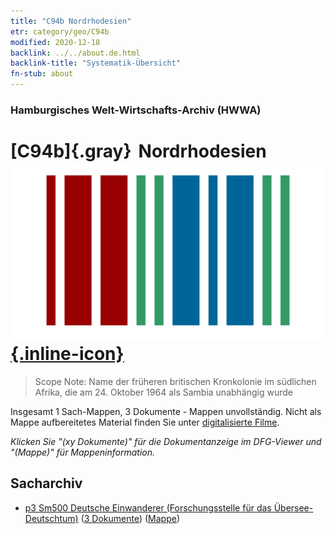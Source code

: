 ```yaml
---
title: "C94b Nordrhodesien"
etr: category/geo/C94b
modified: 2020-12-18
backlink: ../../about.de.html
backlink-title: "Systematik-Übersicht"
fn-stub: about
---
```


### Hamburgisches Welt-Wirtschafts-Archiv (HWWA)
# [C94b]{.gray}&#8201; Nordrhodesien&#160; [![Wikidata item](/images/Wikidata-logo.svg){.inline-icon}](http://www.wikidata.org/entity/Q953903)


> Scope Note: Name der früheren britischen Kronkolonie im südlichen Afrika, die am 24. Oktober 1964 als Sambia unabhängig wurde



Insgesamt 1 Sach-Mappen, 3 Dokumente - Mappen unvollständig.
Nicht als Mappe aufbereitetes Material finden Sie unter [digitalisierte Filme](/film/h1_sh).

_Klicken Sie "(xy Dokumente)" für die Dokumentanzeige im DFG-Viewer und "(Mappe)" für Mappeninformation._

## Sacharchiv



  - [p3 Sm500 Deutsche Einwanderer (Forschungsstelle für das Übersee-Deutschtum)](../../../subject/about.de.html#p3_Sm500) (<a href="https://dfg-viewer.de/show/?tx_dlf[id]=https://pm20.zbw.eu/mets/sh/1414xx/141458/1459xx/145921/public.mets.de.xml" target="_blank">3 Dokumente</a>) ([Mappe](http://purl.org/pressemappe20/folder/sh/141458,145921))


